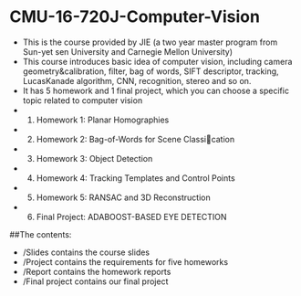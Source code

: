 # CMU-16-720J-Computer-Vision
- This is the course provided by JIE (a two year master program from Sun-yet sen University and Carnegie Mellon University)  
- This course introduces basic idea of computer vision, including camera geometry&calibration, filter, bag of words, SIFT descriptor, tracking, LucasKanade algorithm, CNN, recognition, stereo and so on.  
- It has 5 homework and 1 final project, which you can choose a specific topic related to computer vision  
- 1. Homework 1: Planar Homographies
- 2. Homework 2: Bag-of-Words for Scene Classication
- 3. Homework 3: Object Detection
- 4. Homework 4: Tracking Templates and Control Points
- 5. Homework 5: RANSAC and 3D Reconstruction
- 6. Final Project: ADABOOST-BASED EYE DETECTION

##The contents:
- /Slides contains the course slides
- /Project contains the requirements for five homeworks
- /Report contains the homework reports
- /Final project contains our final project

